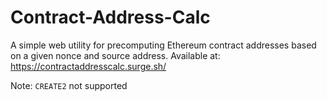 # Contract-Address-Calc
A simple web utility for precomputing Ethereum contract addresses based on a given nonce and source address. Available at: https://contractaddresscalc.surge.sh/

Note: `CREATE2` not supported
